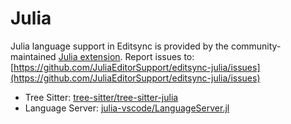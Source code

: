 # Julia

Julia language support in Editsync is provided by the community-maintained [Julia extension](https://github.com/JuliaEditorSupport/editsync-julia).
Report issues to: [https://github.com/JuliaEditorSupport/editsync-julia/issues](https://github.com/JuliaEditorSupport/editsync-julia/issues)

- Tree Sitter: [tree-sitter/tree-sitter-julia](https://github.com/tree-sitter/tree-sitter-julia)
- Language Server: [julia-vscode/LanguageServer.jl](https://github.com/julia-vscode/LanguageServer.jl)

<!--
TBD: Document Julia Installation
TBD: Julia REPL Setup instructions
-->
